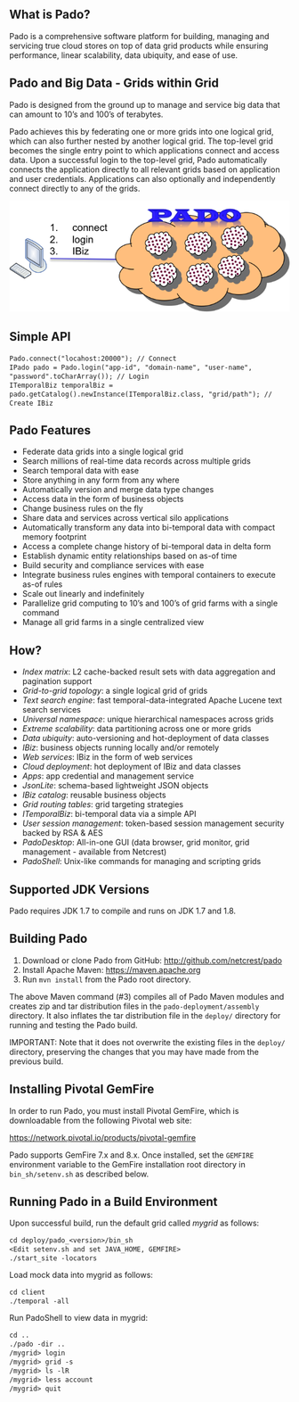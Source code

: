 ## What is Pado?

Pado is a comprehensive software platform for building, managing and servicing true cloud stores on top of data grid products while ensuring performance, linear scalability, data ubiquity, and ease of use.

## Pado and Big Data - Grids within Grid

Pado is designed from the ground up to manage and service big data that can amount to 10’s and 100’s of terabytes.

Pado achieves this by federating one or more grids into one logical grid, which can also further nested by another logical grid. The top-level grid becomes the single entry point to which applications connect and access data. Upon a successful login to the top-level grid, Pado automatically connects the application directly to all relevant grids based on application and user credentials. Applications can also optionally and independently connect directly to any of the grids.

![Pado Login](/pado-javadoc/pado-login.png)

## Simple API

```
Pado.connect("locahost:20000"); // Connect
IPado pado = Pado.login("app-id", "domain-name", "user-name", "password".toCharArray()); // Login
ITemporalBiz temporalBiz = pado.getCatalog().newInstance(ITemporalBiz.class, "grid/path"); // Create IBiz
```

## Pado Features

- Federate data grids into a single logical grid
- Search millions of real-time data records across multiple grids
- Search temporal data with ease 
- Store anything in any form from any where 
- Automatically version and merge data type changes 
- Access data in the form of business objects 
- Change business rules on the fly 
- Share data and services across vertical silo applications 
- Automatically transform any data into bi-temporal data with compact memory footprint
- Access a complete change history of bi-temporal data in delta form
- Establish dynamic entity relationships based on as-of time
- Build security and compliance services with ease
- Integrate business rules engines with temporal containers to execute as-of rules
- Scale out linearly and indefinitely
- Parallelize grid computing to 10’s and 100’s of grid farms with a single command
- Manage all grid farms in a single centralized view

## How?

- *Index matrix*: L2 cache-backed result sets with data aggregation and pagination support
- *Grid-to-grid topology*: a single logical grid of grids
- *Text search engine*: fast temporal-data-integrated Apache Lucene text search services 
- *Universal namespace*: unique hierarchical namespaces across grids 
- *Extreme scalability*: data partitioning across one or more grids 
- *Data ubiquity*: auto-versioning and hot-deployment of data classes 
- *IBiz*: business objects running locally and/or remotely 
- *Web services*: IBiz in the form of web services 
- *Cloud deployment*: hot deployment of IBiz and data classes 
- *Apps*: app credential and management service 
- *JsonLite*: schema-based lightweight JSON objects
- *IBiz catalog*: reusable business objects 
- *Grid routing tables*: grid targeting strategies 
- *ITemporalBiz*: bi-temporal data via a simple API
- *User session management*: token-based session management security backed by RSA & AES 
- *PadoDesktop*: All-in-one GUI (data browser, grid monitor, grid management - available from Netcrest)
- *PadoShell*: Unix-like commands for managing and scripting grids

## Supported JDK Versions

Pado requires JDK 1.7 to compile and runs on JDK 1.7 and 1.8.

## Building Pado

1. Download or clone Pado from GitHub: http://github.com/netcrest/pado
2. Install Apache Maven: https://maven.apache.org
3. Run `mvn install` from the Pado root directory.

The above Maven command (#3) compiles all of Pado Maven modules and creates zip and tar distribution files in the `pado-deployment/assembly` directory. It also inflates the tar distribution file in the `deploy/` directory for running and testing the Pado build. 

IMPORTANT: Note that it does not overwrite the existing files in the `deploy/` directory, preserving the changes that you may have made from the previous build.

## Installing Pivotal GemFire

In order to run Pado, you must install Pivotal GemFire, which is downloadable from the following Pivotal web site:

   https://network.pivotal.io/products/pivotal-gemfire

Pado supports GemFire 7.x and 8.x. Once installed, set the `GEMFIRE` environment variable to the GemFire installation root directory in `bin_sh/setenv.sh` as described below.


## Running Pado in a Build Environment

Upon successful build, run the default grid called *mygrid* as follows:

```
cd deploy/pado_<version>/bin_sh
<Edit setenv.sh and set JAVA_HOME, GEMFIRE>
./start_site -locators
```

Load mock data into mygrid as follows:

```
cd client
./temporal -all
```

Run PadoShell to view data in mygrid:

```
cd ..
./pado -dir ..
/mygrid> login
/mygrid> grid -s
/mygrid> ls -lR
/mygrid> less account
/mygrid> quit
```

